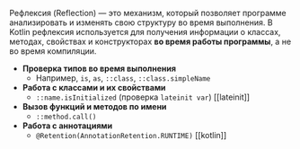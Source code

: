 Рефлексия (Reflection) — это механизм, который позволяет программе анализировать и изменять свою структуру во время выполнения. В Kotlin рефлексия используется для получения информации о классах, методах, свойствах и конструкторах **во время работы программы**, а не во время компиляции.

- **Проверка типов во время выполнения**
    - Например, `is`, `as`, `::class`, `::class.simpleName`
- **Работа с классами и их свойствами**
    - `::name.isInitialized` (проверка `lateinit var`) [[lateinit]]
- **Вызов функций и методов по имени**
    - `::method.call()`
- **Работа с аннотациями**
    - `@Retention(AnnotationRetention.RUNTIME)`
[[kotlin]]